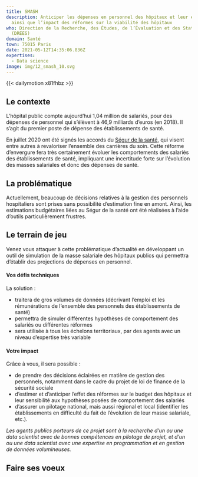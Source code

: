 ```yaml
---
title: SMASH
description: Anticiper les dépenses en personnel des hôpitaux et leur évolution,
  ainsi que l’impact des réformes sur la viabilité des hôpitaux
who: Direction de la Recherche, des Études, de l’Évaluation et des Statistiques
  (DREES)
domain: Santé
town: 75015 Paris
date: 2021-05-12T14:35:06.836Z
expertises:
  - Data science
image: img/12_smash_10.svg
---
```

{{< dailymotion x81fhbz >}}

## Le contexte

L’hôpital public compte aujourd’hui 1,04 million de salariés, pour des dépenses de personnel qui s’élèvent à 46,9 milliards d’euros (en 2018). Il s’agit du premier poste de dépense des établissements de santé. 

En juillet 2020 ont été signés les accords du [Ségur de la santé](https://solidarites-sante.gouv.fr/systeme-de-sante-et-medico-social/segur-de-la-sante-les-conclusions/), qui visent entre autres à revaloriser l’ensemble des carrières du soin. Cette réforme d’envergure fera très certainement évoluer les comportements des salariés des établissements de santé, impliquant une incertitude forte sur l’évolution des masses salariales et donc des dépenses de santé. 

## La problématique

Actuellement, beaucoup de décisions relatives à la gestion des personnels hospitaliers sont prises sans possibilité d’estimation fine en amont. Ainsi, les estimations budgétaires liées au Ségur de la santé ont été réalisées à l’aide d’outils particulièrement frustres. 

## Le terrain de jeu 

Venez vous attaquer à cette problématique d’actualité en développant un outil de simulation de la masse salariale des hôpitaux publics qui permettra d’établir des projections de dépenses en personnel. 

#### Vos défis techniques 

La solution : 
* traitera de gros volumes de données (décrivant l’emploi et les rémunérations de l’ensemble des personnels des établissements de santé) 
* permettra de simuler différentes hypothèses de comportement des salariés ou différentes réformes
* sera utilisée à tous les échelons territoriaux, par des agents avec un niveau d’expertise très variable 

#### Votre impact 

Grâce à vous, il sera possible : 
* de prendre des décisions éclairées en matière de gestion des personnels, notamment dans le cadre du projet de loi de finance de la sécurité sociale
* d’estimer et d’anticiper l’effet des réformes sur le budget des hôpitaux et leur sensibilité aux hypothèses posées de comportement des salariés
* d’assurer un pilotage national, mais aussi régional et local (identifier les établissements en difficulté du fait de l’évolution de leur masse salariale, etc.). 

_Les agents publics porteurs de ce projet sont à la recherche d’un ou une data scientist avec de bonnes compétences en pilotage de projet, et d’un ou une data scientist avec une expertise en programmation et en gestion de données volumineuses._ 

## Faire ses voeux